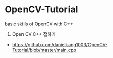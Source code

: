 # OpenCV-Tutorial
basic skills of OpenCV with C++

1. Open CV C++ 접하기
  * <https://github.com/danielkang1003/OpenCV-Tutorial/blob/master/main.cpp>
